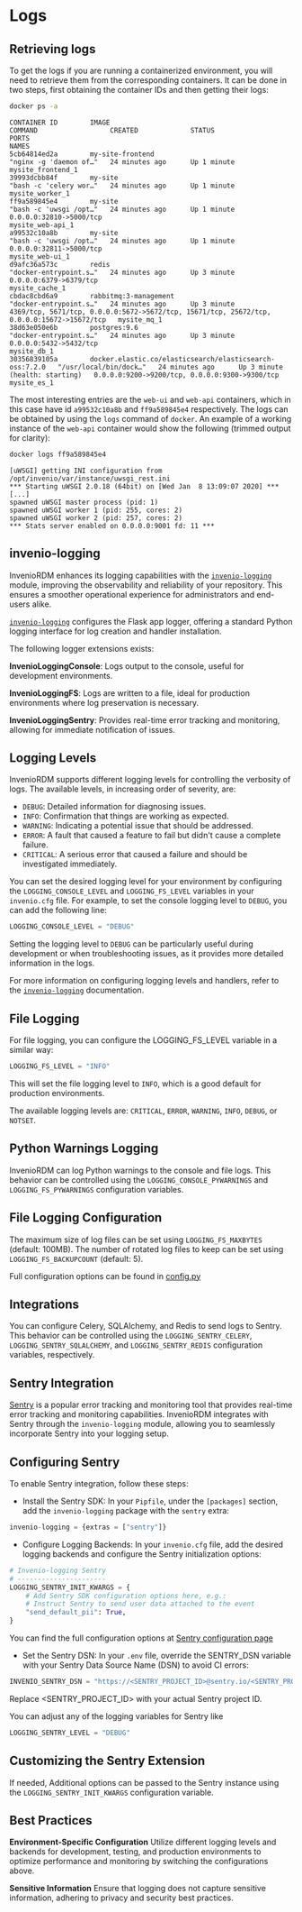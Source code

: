 # Logs

## Retrieving logs

To get the logs if you are running a containerized environment, you will need to retrieve them from the corresponding containers. It can be done in two steps, first obtaining the container IDs and then getting their logs:

``` bash
docker ps -a
```
``` console
CONTAINER ID        IMAGE                                                     COMMAND                  CREATED             STATUS                           PORTS                                                                                        NAMES
5cb64814ed2a        my-site-frontend                                          "nginx -g 'daemon of…"   24 minutes ago      Up 1 minute                                                                                                                   mysite_frontend_1
39993dcbb84f        my-site                                                   "bash -c 'celery wor…"   24 minutes ago      Up 1 minute                                                                                                                   mysite_worker_1
ff9a589845e4        my-site                                                   "bash -c 'uwsgi /opt…"   24 minutes ago      Up 1 minute                      0.0.0.0:32810->5000/tcp                                                                      mysite_web-api_1
a99532c10a8b        my-site                                                   "bash -c 'uwsgi /opt…"   24 minutes ago      Up 1 minute                      0.0.0.0:32811->5000/tcp                                                                      mysite_web-ui_1
d9afc36a573c        redis                                                     "docker-entrypoint.s…"   24 minutes ago      Up 3 minute                      0.0.0.0:6379->6379/tcp                                                                       mysite_cache_1
cbdac8cbd6a9        rabbitmq:3-management                                     "docker-entrypoint.s…"   24 minutes ago      Up 3 minute                      4369/tcp, 5671/tcp, 0.0.0.0:5672->5672/tcp, 15671/tcp, 25672/tcp, 0.0.0.0:15672->15672/tcp   mysite_mq_1
38d63e050e6b        postgres:9.6                                              "docker-entrypoint.s…"   24 minutes ago      Up 3 minute                      0.0.0.0:5432->5432/tcp                                                                       mysite_db_1
30356839105a        docker.elastic.co/elasticsearch/elasticsearch-oss:7.2.0   "/usr/local/bin/dock…"   24 minutes ago      Up 3 minute (health: starting)   0.0.0.0:9200->9200/tcp, 0.0.0.0:9300->9300/tcp                                               mysite_es_1
```

The most interesting entries are the `web-ui` and `web-api` containers, which in this case have id `a99532c10a8b` and `ff9a589845e4` respectively. The logs can be obtained by using the `logs` command of `docker`. An example of a working instance of the `web-api` container would show the following (trimmed output for clarity):

``` bash
docker logs ff9a589845e4
```

``` console
[uWSGI] getting INI configuration from /opt/invenio/var/instance/uwsgi_rest.ini
*** Starting uWSGI 2.0.18 (64bit) on [Wed Jan  8 13:09:07 2020] ***
[...]
spawned uWSGI master process (pid: 1)
spawned uWSGI worker 1 (pid: 255, cores: 2)
spawned uWSGI worker 2 (pid: 257, cores: 2)
*** Stats server enabled on 0.0.0.0:9001 fd: 11 ***
```

## invenio-logging

InvenioRDM enhances its logging capabilities with the [`invenio-logging`](https://github.com/inveniosoftware/invenio-logging) module, improving the observability and reliability of your repository. This ensures a smoother operational experience for administrators and end-users alike.

[`invenio-logging`](https://github.com/inveniosoftware/invenio-logging) configures the Flask app logger, offering a standard Python logging interface for log creation and handler installation.

The following logger extensions exists:

**InvenioLoggingConsole**: Logs output to the console, useful for development environments.

**InvenioLoggingFS**: Logs are written to a file, ideal for production environments where log preservation is necessary.

**InvenioLoggingSentry**: Provides real-time error tracking and monitoring, allowing for immediate notification of issues.

## Logging Levels

InvenioRDM supports different logging levels for controlling the verbosity of logs. The available levels, in increasing order of severity, are:

- `DEBUG`: Detailed information for diagnosing issues.
- `INFO`: Confirmation that things are working as expected.
- `WARNING`: Indicating a potential issue that should be addressed.
- `ERROR`: A fault that caused a feature to fail but didn't cause a complete failure.
- `CRITICAL`: A serious error that caused a failure and should be investigated immediately.

You can set the desired logging level for your environment by configuring the `LOGGING_CONSOLE_LEVEL` and `LOGGING_FS_LEVEL` variables in your `invenio.cfg` file. For example, to set the console logging level to `DEBUG`, you can add the following line:

```python
LOGGING_CONSOLE_LEVEL = "DEBUG"
```

Setting the logging level to `DEBUG` can be particularly useful during development or when troubleshooting issues, as it provides more detailed information in the logs.

For more information on configuring logging levels and handlers, refer to the [`invenio-logging`](https://invenio-logging.readthedocs.io/en/latest/) documentation.

## File Logging

For file logging, you can configure the LOGGING_FS_LEVEL variable in a similar way:

```python
LOGGING_FS_LEVEL = "INFO"
```

This will set the file logging level to `INFO`, which is a good default for production environments.

The available logging levels are: `CRITICAL`, `ERROR`, `WARNING`, `INFO`, `DEBUG`, or `NOTSET`.

## Python Warnings Logging

InvenioRDM can log Python warnings to the console and file logs. This behavior can be controlled using the `LOGGING_CONSOLE_PYWARNINGS` and `LOGGING_FS_PYWARNINGS` configuration variables.

## File Logging Configuration

The maximum size of log files can be set using `LOGGING_FS_MAXBYTES` (default: 100MB).
The number of rotated log files to keep can be set using `LOGGING_FS_BACKUPCOUNT` (default: 5).

Full configuration options can be found in [config.py](https://github.com/inveniosoftware/invenio-logging/blob/master/invenio_logging/config.py)

## Integrations

You can configure Celery, SQLAlchemy, and Redis to send logs to Sentry. This behavior can be controlled using the `LOGGING_SENTRY_CELERY`, `LOGGING_SENTRY_SQLALCHEMY`, and `LOGGING_SENTRY_REDIS` configuration variables, respectively.

## Sentry Integration

[Sentry](https://docs.sentry.io/) is a popular error tracking and monitoring tool that provides real-time error tracking and monitoring capabilities. InvenioRDM integrates with Sentry through the `invenio-logging` module, allowing you to seamlessly incorporate Sentry into your logging setup.

## Configuring Sentry

To enable Sentry integration, follow these steps:

- Install the Sentry SDK: In your `Pipfile`, under the `[packages]` section, add the `invenio-logging` package with the `sentry` extra:

```python
invenio-logging = {extras = ["sentry"]}
```

- Configure Logging Backends: In your `invenio.cfg` file, add the desired logging backends and configure the Sentry initialization options:

```python
# Invenio-logging Sentry
# ----------------------
LOGGING_SENTRY_INIT_KWARGS = {
    # Add Sentry SDK configuration options here, e.g.:
    # Instruct Sentry to send user data attached to the event
    "send_default_pii": True,
}
```

You can find the full configuration options at [Sentry configuration page](https://docs.sentry.io/platforms/python/configuration/)

- Set the Sentry DSN: In your `.env` file, override the SENTRY_DSN variable with your Sentry Data Source Name (DSN) to avoid CI errors:

```python
INVENIO_SENTRY_DSN = "https://<SENTRY_PROJECT_ID>@sentry.io/<SENTRY_PROJECT_ID>"
```

Replace <SENTRY_PROJECT_ID> with your actual Sentry project ID.

You can adjust any of the logging variables for Sentry like

```python
LOGGING_SENTRY_LEVEL = "DEBUG"
```

## Customizing the Sentry Extension

If needed, Additional options can be passed to the Sentry instance using the `LOGGING_SENTRY_INIT_KWARGS` configuration variable.

## Best Practices

**Environment-Specific Configuration**
Utilize different logging levels and backends for development, testing, and production environments to optimize performance and monitoring by switching the configurations above.

**Sensitive Information**
Ensure that logging does not capture sensitive information, adhering to privacy and security best practices.
